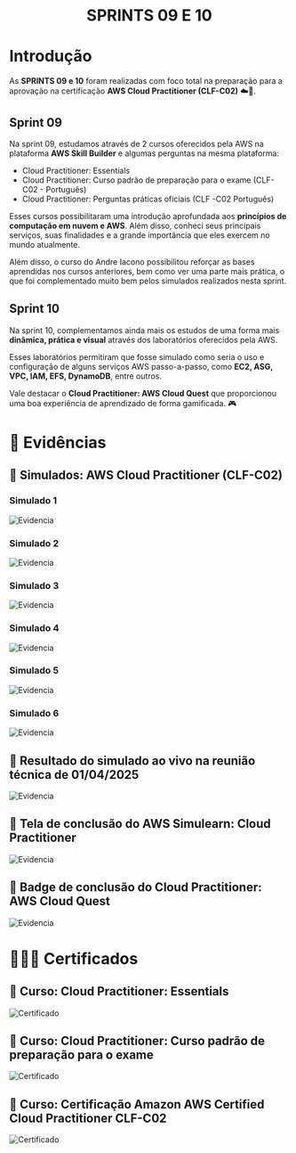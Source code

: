 <h1 align="center">
    <strong>SPRINTS 09 E 10</strong>
</h1>

# Introdução
As **SPRINTS 09 e 10** foram realizadas com foco total na preparação para a aprovação na certificação **AWS Cloud Practitioner (CLF-C02)** ☁️🚀.

## Sprint 09

Na sprint 09, estudamos através de 2 cursos oferecidos pela AWS na plataforma **AWS Skill Builder** e algumas perguntas na mesma plataforma:
- Cloud Practitioner: Essentials
- Cloud Practitioner: Curso padrão de preparação para o exame (CLF-C02 - Português)
- Cloud Practitioner: Perguntas práticas oficiais (CLF -C02 Português)

Esses cursos possibilitaram uma introdução aprofundada aos **princípios de computação em nuvem e AWS**. Além disso, conheci seus principais serviços, suas finalidades e a grande importância que eles exercem no mundo atualmente.

Além disso, o curso do Andre Iacono possibilitou reforçar as bases aprendidas nos cursos anteriores, bem como ver uma parte mais prática, o que foi complementado muito bem pelos simulados realizados nesta sprint.

## Sprint 10

Na sprint 10, complementamos ainda mais os estudos de uma forma mais **dinâmica, prática e visual** através dos laboratórios oferecidos pela AWS.

Esses laboratórios permitiram que fosse simulado como seria o uso e configuração de alguns serviços AWS passo-a-passo, como **EC2, ASG, VPC, IAM, EFS, DynamoDB**, entre outros.

Vale destacar o **Cloud Practitioner: AWS Cloud Quest** que proporcionou uma boa experiência de aprendizado de forma gamificada. 🎮

# 🔎 Evidências

## 🧠 Simulados: AWS Cloud Practitioner (CLF-C02) 

### Simulado 1
![Evidencia](./evidencias/sprint09/simulados/simulado1.png)

### Simulado 2
![Evidencia](./evidencias/sprint09/simulados/simulado2.png)

### Simulado 3
![Evidencia](./evidencias/sprint09/simulados/simulado3.png)

### Simulado 4
![Evidencia](./evidencias/sprint09/simulados/simulado4.png)

### Simulado 5
![Evidencia](./evidencias/sprint09/simulados/simulado5.png)

### Simulado 6
![Evidencia](./evidencias/sprint09/simulados/simulado6.png)

## 🧠 Resultado do simulado ao vivo na reunião técnica de 01/04/2025

![Evidencia](./evidencias/sprint10/simulado_reuniao.png)

## 🧠 Tela de conclusão do AWS Simulearn: Cloud Practitioner

![Evidencia](./evidencias/sprint10/conclusao_simulearn.png)

## 🧠 Badge de conclusão do Cloud Practitioner: AWS Cloud Quest

![Evidencia](./evidencias/sprint10/badge_cloud_quest.png)

# 👨🏼‍🎓 Certificados

## 🧠 Curso: Cloud Practitioner: Essentials

![Certificado](./certificados/sprint09/elementos_essenciais_aws.png)

## 🧠 Curso: Cloud Practitioner: Curso padrão de preparação para o exame

![Certificado](./certificados/sprint09/curso-padrao_preparacao.png)

## 🧠 Curso: Certificação Amazon AWS Certified Cloud Practitioner CLF-C02

![Certificado](./certificados/sprint09/certificado_aws_cloud_udemy.jpg)